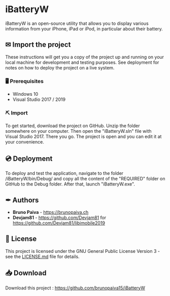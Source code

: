 # iBatteryW

iBatteryW is an open-source utility that allows you to display various information from your iPhone, iPad or iPod, in particular about their battery.

## ✉ Import the project

These instructions will get you a copy of the project up and running on your local machine for development and testing purposes. See deployment for notes on how to deploy the project on a live system.

### 🖥 Prerequisites

- Windows 10
- Visual Studio 2017 / 2019

### ⛏ Import

To get started, download the project on GitHub. Unzip the folder somewhere on your computer. Then open the "iBatteryW.sln" file with Visual Studio 2017. There you go. The project is open and you can edit it at your convenience.

## 💿 Deployment

To deploy and test the application, navigate to the folder /iBatteryW/bin/Debug/ and copy all the content of the "REQUIRED" folder on GitHub to the Debug folder. After that, launch "iBatteryW.exe".

## ✒ Authors

* **Bruno Paiva** - https://brunopaiva.ch
* **Devjam81** - https://github.com/Devjam81 for https://github.com/Devjam81/libimobile2019

## 📃 License

This project is licensed under the GNU General Public License Version 3 - see the [LICENSE.md](LICENSE.md) file for details.

## 📥 Download

Download this project : https://github.com/brunopaiva15/iBatteryW
